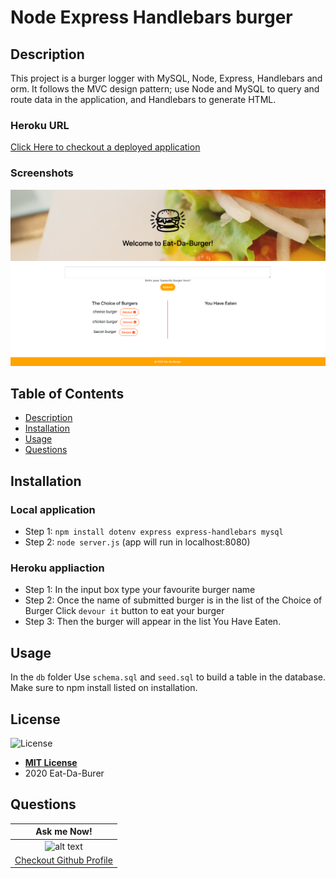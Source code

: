 # Node Express Handlebars burger

## Description
This project is a burger logger with MySQL, Node, Express, Handlebars and orm. It follows the MVC design pattern; use Node and MySQL to query and route data in the application, and Handlebars to generate HTML.

### Heroku URL
[Click Here to checkout a deployed application](https://sheltered-mountain-51090.herokuapp.com/)

### Screenshots
![Eat-Da-Burger](public/assets/img/burger_screenshot.png)

## Table of Contents
- [Description](#description) 
- [Installation](#installation) 
- [Usage](#usage) 
- [Questions](#questions) 

## Installation
### Local application 
- Step 1: `npm install dotenv express express-handlebars mysql`
- Step 2: `node server.js` (app will run in localhost:8080)

### Heroku appliaction
- Step 1: In the input box type your favourite burger name
- Step 2: Once the name of submitted burger is in the list of the Choice of Burger Click `devour it` button to eat your burger
- Step 3: Then the burger will appear in the list You Have Eaten.

## Usage
In the `db` folder Use `schema.sql` and `seed.sql` to build a table in the database. Make sure to npm install listed on installation.

## License
![License](https://img.shields.io/badge/License-MIT%20License-blue)
- **[MIT License](https://opensource.org/licenses/MIT)** 
- 2020 Eat-Da-Burer

## Questions
| Ask me Now! |
| :---: |
| ![alt text](https://avatars0.githubusercontent.com/u/65268642?s=400&u=bd568c7596e7f6c9585caeb89e88b084e56c21f9&v=4 "Github Profile Picture") |
| <a href="https://github.com/nuleeannajeon" target="_blank">Checkout Github Profile</a> |
